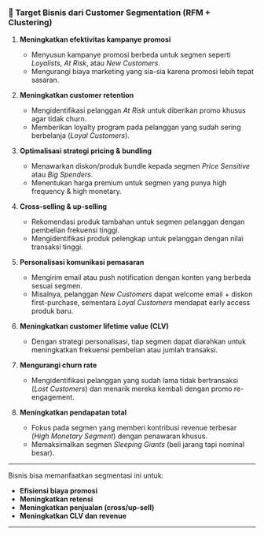 ### 🎯 Target Bisnis dari Customer Segmentation (RFM + Clustering)

1. **Meningkatkan efektivitas kampanye promosi**

   * Menyusun kampanye promosi berbeda untuk segmen seperti *Loyalists*, *At Risk*, atau *New Customers*.
   * Mengurangi biaya marketing yang sia-sia karena promosi lebih tepat sasaran.

2. **Meningkatkan customer retention**

   * Mengidentifikasi pelanggan *At Risk* untuk diberikan promo khusus agar tidak churn.
   * Memberikan loyalty program pada pelanggan yang sudah sering berbelanja (*Loyal Customers*).

3. **Optimalisasi strategi pricing & bundling**

   * Menawarkan diskon/produk bundle kepada segmen *Price Sensitive* atau *Big Spenders*.
   * Menentukan harga premium untuk segmen yang punya high frequency & high monetary.

4. **Cross-selling & up-selling**

   * Rekomendasi produk tambahan untuk segmen pelanggan dengan pembelian frekuensi tinggi.
   * Mengidentifikasi produk pelengkap untuk pelanggan dengan nilai transaksi tinggi.

5. **Personalisasi komunikasi pemasaran**

   * Mengirim email atau push notification dengan konten yang berbeda sesuai segmen.
   * Misalnya, pelanggan *New Customers* dapat welcome email + diskon first-purchase, sementara *Loyal Customers* mendapat early access produk baru.

6. **Meningkatkan customer lifetime value (CLV)**

   * Dengan strategi personalisasi, tiap segmen dapat diarahkan untuk meningkatkan frekuensi pembelian atau jumlah transaksi.

7. **Mengurangi churn rate**

   * Mengidentifikasi pelanggan yang sudah lama tidak bertransaksi (*Lost Customers*) dan menarik mereka kembali dengan promo re-engagement.

8. **Meningkatkan pendapatan total**

   * Fokus pada segmen yang memberi kontribusi revenue terbesar (*High Monetary Segment*) dengan penawaran khusus.
   * Memaksimalkan segmen *Sleeping Giants* (beli jarang tapi nominal besar).

---

Bisnis bisa memanfaatkan segmentasi ini untuk:

* **Efisiensi biaya promosi**
* **Meningkatkan retensi**
* **Meningkatkan penjualan (cross/up-sell)**
* **Meningkatkan CLV dan revenue**

---
